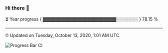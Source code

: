 ### Hi there 👋

⏳ Year progress { ▓▓▓▓▓▓▓▓▓▓▓▓▓▓▓▓▓▓▓▓▓▓▓░░░░░░░ } 78.15 %

---

⏰ Updated on Tuesday, October 13, 2020, 1:01 AM UTC

![Progress Bar CI](https://github.com/arthurbuhl/arthurbuhl/workflows/Progress%20Bar%20CI/badge.svg)
